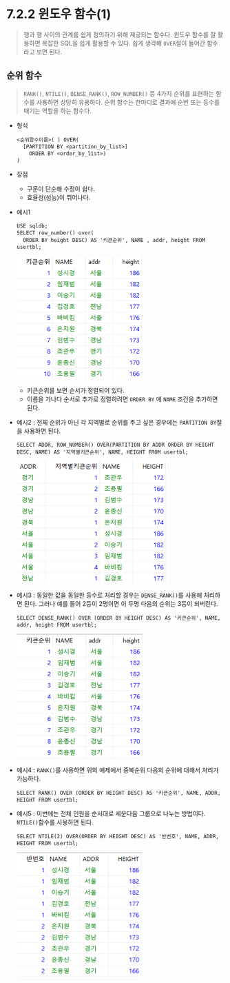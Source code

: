 # 7.2.2 윈도우 함수(1)

> 행과 행 사이의 관계를 쉽게 정의하기 위해 제공되는 함수다. 윈도우 함수를 잘 활용하면 복잡한 SQL을 쉽게 활용할 수 있다. 쉽게 생각해 `OVER`절이 들어간 함수라고 보면 된다.



## 순위 함수

> `RANK()`, `NTILE()`, `DENSE_RANK()`, `ROW_NUMBER()` 등 4가지 순위를 표현하는 함수를 사용하면 상당히 유용하다. 순위 함수는 한마디로 결과에 순번 또는 등수를 매기는 역할을 하는 함수다.

* 형식

  ```mariadb
  <순위함수이름>( ) OVER(
  	[PARTITION BY <partition_by_list>]
      ORDER BY <order_by_list>)
  )
  ```

* 장점

  * 구문이 단순해 수정이 쉽다.
  * 효율성(성능)이 뛰어나다.

* 예시1

  ```mariadb
  USE sqldb;
  SELECT row_number() over(
  	ORDER BY height DESC) AS '키큰순위', NAME , addr, height FROM usertbl;
  ```

  ![image-20210316185048820](markdown-images/image-20210316185048820.png)

  * 키큰순위를 보면 순서가 정렬되어 있다.
  *  이름을 가나다 순서로 추가로 정렬하려면 `ORDER BY` 에 `NAME` 조건을 추가하면 된다.

* 예시2 : 전체 순위가 아닌 각 지역별로 순위를 주고 싶은 경우에는 `PARTITION BY`절을 사용하면 된다.

  ```mariadb
  SELECT ADDR, ROW_NUMBER() OVER(PARTITION BY ADDR ORDER BY HEIGHT DESC, NAME) AS '지역별키큰순위', NAME, HEIGHT FROM usertbl;
  ```

  ![image-20210316185653701](markdown-images/image-20210316185653701.png)

* 예시3 : 동일한 값을 동일한 등수로 처리할 경우는 `DENSE_RANK()`를 사용해 처리하면 된다. 그러나 예를 들어 2등이 2명이면 이 두명 다음의 순위는 3등이 되버린다.

  ```mariadb
  SELECT DENSE_RANK() OVER (ORDER BY HEIGHT DESC) AS '키큰순위', NAME, addr, height FROM usertbl;
  ```

  ![image-20210316220952294](markdown-images/image-20210316220952294.png)

* 예시4 : `RANK()`를 사용하면 위의 예제에서 중복순위 다음의 순위에 대해서 처리가 가능하다.

  ```mariadb
  SELECT RANK() OVER (ORDER BY HEIGHT DESC) AS '키큰순위', NAME, ADDR, HEIGHT FROM usertbl;
  ```

  

* 예시5 : 이번에는 전체 인원을 순서대로 세운다음 그룹으로 나누는 방법이다. `NTILE()`함수를 사용하면 된다.

  ```mariadb
  SELECT NTILE(2) OVER(ORDER BY HEIGHT DESC) AS '반번호', NAME, ADDR, HEIGHT FROM usertbl;
  ```

  ![image-20210316221738452](markdown-images/image-20210316221738452.png)
